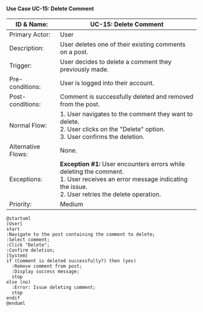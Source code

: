 #### Use Case UC-15: Delete Comment
| ID & Name:         | UC-15: Delete Comment                                                                                                                                                        |
| ------------------ | ---------------------------------------------------------------------------------------------------------------------------------------------------------------------------- |
| Primary Actor:     | User                                                                                                                                                                         |
| Description:       | User deletes one of their existing comments on a post.                                                                                                                       |
| Trigger:           | User decides to delete a comment they previously made.                                                                                                                       |
| Pre-conditions:    | User is logged into their account.                                                                                                                                           |
| Post-conditions:   | Comment is successfully deleted and removed from the post.                                                                                                                   |
| Normal Flow:       | 1. User navigates to the comment they want to delete. <br> 2. User clicks on the "Delete" option. <br> 3. User confirms the deletion.                                        |
| Alternative Flows: | None.                                                                                                                                                                        |
| Exceptions:        | **Exception #1:** User encounters errors while deleting the comment. <br> 1. User receives an error message indicating the issue. <br> 2. User retries the delete operation. |
| Priority:          | Medium                                                                                                                                                                       |

```plantuml
@startuml
|User|
start
:Navigate to the post containing the comment to delete;
:Select comment;
:Click "Delete";
:Confirm deletion;
|System|
if (Comment is deleted successfully?) then (yes)
  :Remove comment from post;
  :Display success message;
  stop
else (no)
  :Error: Issue deleting comment;
  stop
endif
@enduml

```
